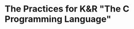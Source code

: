 # The Practices for K&R "The C Programming Language"

[The C Programming Language]: http://www.amazon.com/C-Programming-Language-2nd-Edition/dp/0131103628/ref=sr_1_1?ie=UTF8&qid=1336313042&sr=8-1

[C程序设计语言]: http://book.douban.com/subject/1139336/

[foo]: http://example.com/  "Optional Title Here"